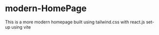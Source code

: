 # modern-HomePage

This is a more modern homepage built using tailwind.css with react.js set-up using vite
